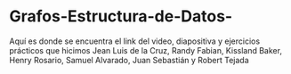 # Grafos-Estructura-de-Datos-
Aquí es donde se encuentra el link del video, diapositiva y ejercicios prácticos que hicimos Jean Luis de la Cruz, Randy Fabian, Kissland Baker, Henry Rosario, Samuel Alvarado, Juan Sebastián y Robert Tejada

